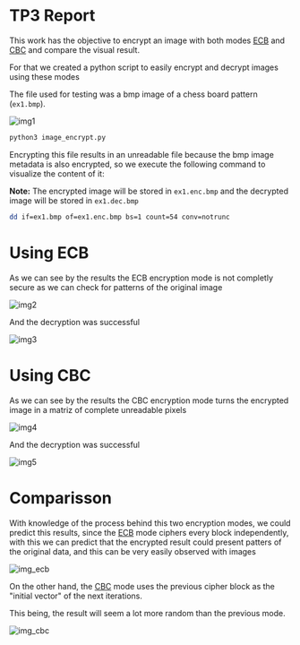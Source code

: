 # TP3 Report

This work has the objective to encrypt an image with both modes <ins>ECB</ins> and <ins>CBC</ins> and compare the visual result.

For that we created a python script to easily encrypt and decrypt images using these modes

The file used for testing was a bmp image of a chess board pattern (`ex1.bmp`).

![img1](https://i.imgur.com/hfYBqHI.png)

```bash
python3 image_encrypt.py
```

Encrypting this file results in an unreadable file because the bmp image metadata is also encrypted, so we execute the following command to visualize the content of it:

**Note:** The encrypted image will be stored in `ex1.enc.bmp` and the decrypted image will be stored in `ex1.dec.bmp` 

```bash
dd if=ex1.bmp of=ex1.enc.bmp bs=1 count=54 conv=notrunc
```

# Using ECB

As we can see by the results the ECB encryption mode is not completly secure as we can check for patterns of the original image

![img2](https://i.imgur.com/lV28eFw.png)

And the decryption was successful

![img3](https://i.imgur.com/6mm19wR.png)

# Using CBC

As we can see by the results the CBC encryption mode turns the encrypted image in a matriz of complete unreadable pixels

![img4](https://i.imgur.com/ueSYdX1.png)

And the decryption was successful

![img5](https://i.imgur.com/6mm19wR.png)

# Comparisson

With knowledge of the process behind this two encryption modes, we could predict this results, since the <ins>ECB</ins> mode ciphers every block independently, with this we can predict that the encrypted result could present patters of the original data, and this can be very easily observed with images

![img_ecb](https://upload.wikimedia.org/wikipedia/commons/thumb/d/d6/ECB_encryption.svg/601px-ECB_encryption.svg.png)

On the other hand, the <ins>CBC</ins> mode uses the previous cipher block as the "initial vector" of the next iterations. 

This being, the result will seem a lot more random than the previous mode.

![img_cbc](https://upload.wikimedia.org/wikipedia/commons/thumb/8/80/CBC_encryption.svg/600px-CBC_encryption.svg.png)